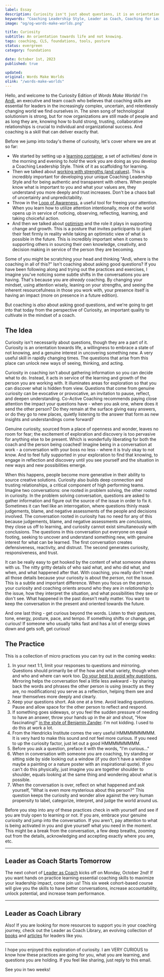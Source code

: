 ```yaml
---
label: Essay
description: Curiosity isn't just about questions, it is an orientation towards life.
keywords: "Coaching Leadership Style, Leader as Coach, Coaching for Leaders, Manager as Coach"
image: "og/og-words-make-worlds.png"

title: Curiosity
subtitle: An orientation towards life and not knowing.
tags: coaching, CLS, foundations, tools, posture
status: evergreen
category: foundations

date: October 1st, 2023
published: true

updated:
original: Words Make Worlds
olink: "/words-make-worlds"
---
```


Hello, and welcome to the Curiosity Edition of _Words Make Worlds_! I'm [Andi](https://methodandmatter.com/about), an executive and team coach who believes that coaching skills are essential for leaders in the increasingly complex, uncertain, and relentlessly changing world we find ourselves in. The siren song of technological solutionism is strong, but for now organizations are still made of people and as long they are, knowing how to build strong, trusting, collaborative relationships is crucial to individual and organizational success. And coaching is a skill that can deliver exactly that.

Before we jump into today's theme of curiosity, let's cover where we are at so far:

- We started by setting up a [learning container](https://methodandmatter.com/words-make-worlds/002/), a set of activities/ done in the morning and evening to _hold_ the work you are doing as you develop a Coaching Leadership Style. Think of it as scaffolding for learning.
- Then we talked about [working with strengths (and values)](https://methodandmatter.com/words-make-worlds/003/). This is incredibly important for developing your unique Coaching Leadership Style and for being authentic and transparent with others. When people know what is important to you and what your values are, they understand you more deeply and trust increases. Don't be a chaos ball of uncertainty and unpredictability.
-  Throw in the [Loop of Awareness](https://methodandmatter.com/words-make-worlds/004/), a useful tool for freeing your attention. When you learn how to utilize attention intentionally, more of the world opens up in service of noticing, observing, reflecting, learning, and taking choiceful action.
- And then we talked about [optimism](https://methodandmatter.com/words-make-worlds/005/) and the role it plays in supporting change and growth. This is a posture that invites participants to plant their feet firmly in reality while taking an optimistic view of what is possible in the future. This is incredibly important when it comes to supporting others in sourcing their own knowledge, creativity, and decision making in service of the person they are becoming.

Some of you might be scratching your head and thinking "Andi, where is the coaching in all of this?" Isn't coaching about asking good questions? If you have been following along and trying out the practices and exercises, I imagine you've noticing some subtle shifts in the conversations you are having. That's because you are _already_ coaching. By changing your mindset, using attention wisely, leaning on your strengths, and seeing the inherent resourcefulness in those you work with, your presence itself is having an impact (more on presence in a future edition).

But coaching is _also_ about asking good questions, and we're going to get into that today from the perspective of Curiosity, an important quality to cultivate in the mindset of a coach.

## The Idea
Curiosity isn't necessarily about questions, though they are a part of it. Curiosity is an orientation towards life, a willingness to embrace a state of not knowing, and a genuine interest in uncovering something new. A very useful skill in rapidly changing times. The questions that arise from this place can unlock new ways of seeing, thinking, and acting.

Curiosity in coaching isn't about gathering information so you can decide what to do. Instead, it acts in service of the learning and growth of the person you are working with. It illuminates areas for exploration so that you can discover what is hidden from view. Questions that come from genuine curiosity can be evocative or provocative, an invitation to pause, reflect, and deepen understanding. Co-Active Coaching recommends paying close attention the impact your questions have - when you ask one, where does it send the other person? Do they remain at the surface giving easy answers, or do they go to new places, quietly listening to the answer that form as new insights and understandings come forward?

Genuine curiosity, sourced from a place of openness and wonder, leaves no room for fear; the excitement of exploration and discovery is too pervasive for anything else to be present. Which is wonderfully liberating for both the coach and the person being coached! Imagine being in a conversation at work - a conversation with your boss no less - where it is truly okay to not know. And to feel fully supported in your exploration to find that knowing, to engage in reflection and discovery until you see yourself and the situation in new ways and new possibilities emerge.

When this happens, people become more generative in their ability to source creative solutions. Curiosity also builds deep connection and trusting relationships, a critical component of high performing teams. Imagine two conversations: one rooted in problem solving, the other rooted in curiosity. In the problem solving conversation, questions are asked to gather information and figure out the source of the issue in order to fix it. Sometimes it can feel like an interrogation, where questions thinly mask judgements, blame, and negative assessments of the people and decisions involved. The conversation rooted in curiosity has no need for any of this because judgements, blame, and negative assessments are _conclusions_, they close us off to learning, and curiosity cannot exist simultaneously with conclusions. The questions in this conversation put everyone on equal footing, seeking to uncover and understand something new, with genuine interest for what can be learned. The first conversation creates defensiveness, reactivity, and distrust. The second generates curiosity, responsiveness, and trust.

It can be really easy to get hooked by the content of what someone shares with us. The nitty gritty details of who said what, and who did what, and when, and what happened after that. With coaching, you really don't need all those details because your curiosity is about the _person_, not the issue. This is a subtle and important difference. When you focus on the person, your curiosity and coaching orients around who they are _in relationship to_ the issue, how they interpret the situation, and what possibilities they see or don't see. What happened in the past doesn't really matter. You want to keep the conversation in the present and oriented towards the future.

And one last thing - get curious beyond the words. Listen to their gestures, tone, energy, posture, pace, and tempo. If something shifts or change, get curious! If someone who usually talks fast and has a lot of energy slows down and gets soft, get curious!

## The Practice
This is a collection of micro practices you can try out in the coming weeks:

1. In your next 1:1, limit your responses to questions and mirroring. Questions should primarily be of the how and what variety, though when and who and where can work too. [Do your best to avoid why questions.](https://medium.com/method-matter/the-paradox-of-why-77ee8a3b9cc3) Mirroring helps the conversation feel a little less awkward - by sharing back the words and phrases the other person is using (exactly as they are, no modifications) you serve as a reflection, helping them see and hear themselves more deeply and clearly.
2. Keep your questions short. Ask one at a time. Avoid leading questions. Pause and allow space for the other person to reflect and respond.
3. If something goes sideways, or you feel the sudden pressure of needing to have an answer, throw your hands up in the air and shout, "How fascinating!" [in the style of Benjamin Zander](https://youtu.be/qTKEBygQic0?si=0Ivp2Q4dXGH0TAsD&t=360). I'm not kidding. I used to do this at work a lot.
4. From the Hendricks Institute comes the very useful HMMMMMMMMM. It is very hard to make this sound and _not_ feel more curious. If you need to up the curiosity factor, just let out a good HMMMMMMMMM.
5. Before you ask a question, preface it with the words, "I'm curious…"
6. When in conversation with someone you are coaching, try standing or sitting side by side looking out a window (if you don't have a window maybe a painting or a nature poster with an inspirational quote). If you can't do this physically, just imagine you are together shoulder to shoulder, equals looking at the same thing and wondering about what is possible.
7. When the conversation is over, reflect on what happened and ask yourself, "What is even more mysterious about this person?" This question keeps the curiosity and wonder alive against the very human propensity to label, categorize, interpret, and judge the world around us.

Before you step into any of these practices check in with yourself and see if you are truly open to learning or not. If you are, embrace your genuine curiosity and jump into the conversation. If you aren't, pay attention to what is being activated in you and give yourself what you need in the moment. This might be a break from the conversation, a few deep breaths, zooming out from the details, acknowledging and accepting exactly where you are, etc.

---

## Leader as Coach Starts Tomorrow
The next cohort of [Leader as Coach](https://maven.com/andrea-mignolo/leader-as-coach) kicks off on Monday, October 2nd! If you want hands on practice learning essential coaching skills to maximize your leadership impact, come join us! This six week cohort-based course will give you the skills to have better conversations, increase accountability, unlock potential, and increase team performance.

---

## Leader as Coach Library
Also! If you are looking for more resources to support you in your coaching journey, check out the Leader as Coach Library, an evolving collection of [books](https://airtable.com/appoaIkTducQK5fHH/shrRXr1zvaPl1XANL/tblfZ7HUjXLTJaXGI) and [articles](https://airtable.com/appoaIkTducQK5fHH/shrRKnQFXVG0LbbTJ/tblfZ7HUjXLTJaXGI?backgroundColor=red) for leaders like you.

---

I hope you enjoyed this exploration of curiosity. I am VERY CURIOUS to know how these practices are going for you, what you are learning, and questions you are holding. If you feel like sharing, just reply to this email.

See you in two weeks!